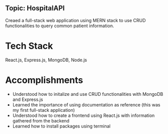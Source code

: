 ## Topic: HospitalAPI

Creaed a full-stack web application using MERN stack to use CRUD functionalities to query common patient information.

# Tech Stack

React.js, Express.js, MongoDB, Node.js

# Accomplishments

- Understood how to initalize and use CRUD functionalities with MongoDB and Express.js
- Learned the importance of using documentation as reference (this was my first full-stack application)
- Understood how to create a frontend using React.js with information gathered from the backend
- Learned how to install packages using terminal

